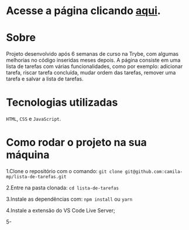 
# Acesse a página clicando <a href="https://camila-mp.github.io/lista-de-tarefas/">aqui</a>.

# Sobre

Projeto desenvolvido após 6 semanas de curso na Trybe, com algumas melhorias no código inseridas meses depois.
A página consiste em uma lista de tarefas com várias funcionalidades, como por exemplo: adicionar tarefa, riscar tarefa concluída, mudar ordem das tarefas, remover uma tarefa e salvar a lista de tarefas.

# Tecnologias utilizadas

`HTML`, `CSS` e `JavaScript`.

# Como rodar o projeto na sua máquina

1.Clone o repositório com o comando:
`git clone git@github.com:camila-mp/lista-de-tarefas.git`

2.Entre na pasta clonada:
`cd lista-de-tarefas`

3.Instale as dependências com:
`npm install` ou `yarn`

4.Instale a extensão do VS Code Live Server;

5-